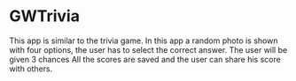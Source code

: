 # GWTrivia

This app is similar to the trivia game. In this app a random photo is shown with four options, the user has to select the correct answer. The user will be given 3 chances All the scores are saved and the user can share his score with others.
